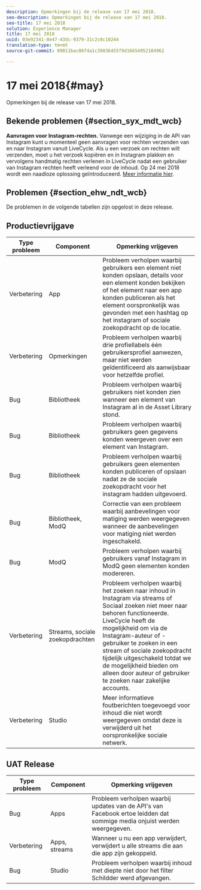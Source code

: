 ```yaml
---
description: Opmerkingen bij de release van 17 mei 2018.
seo-description: Opmerkingen bij de release van 17 mei 2018.
seo-title: 17 mei 2018
solution: Experience Manager
title: 17 mei 2018
uuid: 03e92341-8e47-43dc-9379-31c2c0c10244
translation-type: tm+mt
source-git-commit: 09011bac06f4a1c39836455f9d16654952184962

---
```



# 17 mei 2018{#may}

Opmerkingen bij de release van 17 mei 2018.

## Bekende problemen {#section_syx_mdt_wcb}

**Aanvragen voor Instagram-rechten.** Vanwege een wijziging in de API van Instagram kunt u momenteel geen aanvragen voor rechten verzenden van en naar Instagram vanuit LiveCycle. Als u een verzoek om rechten wilt verzenden, moet u het verzoek kopiëren en in Instagram plakken en vervolgens handmatig rechten verlenen in LiveCycle nadat een gebruiker van Instagram rechten heeft verleend voor de inhoud. Op 24 mei 2018 wordt een naadloze oplossing geïntroduceerd. [Meer informatie hier](/help/using/c-anouncements.md#c_anouncements).

## Problemen {#section_ehw_ndt_wcb}

De problemen in de volgende tabellen zijn opgelost in deze release.

## Productievrijgave

| **Type probleem** | **Component** | **Opmerking vrijgeven** |
|---|---|---|
| Verbetering | App | Probleem verholpen waarbij gebruikers een element niet konden opslaan, details voor een element konden bekijken of het element naar een app konden publiceren als het element oorspronkelijk was gevonden met een hashtag op het instagram of sociale zoekopdracht op de locatie. |
| Verbetering | Opmerkingen | Probleem verholpen waarbij drie profiellabels één gebruikersprofiel aanwezen, maar niet werden geïdentificeerd als aanwijsbaar voor hetzelfde profiel. |
| Bug | Bibliotheek | Probleem verholpen waarbij gebruikers niet konden zien wanneer een element van Instagram al in de Asset Library stond. |
| Bug | Bibliotheek | Probleem verholpen waarbij gebruikers geen gegevens konden weergeven over een element van Instagram. |
| Bug | Bibliotheek | Probleem verholpen waarbij gebruikers geen elementen konden publiceren of opslaan nadat ze de sociale zoekopdracht voor het instagram hadden uitgevoerd. |
| Bug | Bibliotheek, ModQ | Correctie van een probleem waarbij aanbevelingen voor matiging werden weergegeven wanneer de aanbevelingen voor matiging niet werden ingeschakeld. |
| Bug | ModQ | Probleem verholpen waarbij gebruikers vanaf Instagram in ModQ geen elementen konden modereren. |
| Verbetering | Streams, sociale zoekopdrachten | Probleem verholpen waarbij het zoeken naar inhoud in Instagram via streams of Sociaal zoeken niet meer naar behoren functioneerde. LiveCycle heeft de mogelijkheid om via de Instagram-auteur of -gebruiker te zoeken in een stream of sociale zoekopdracht tijdelijk uitgeschakeld totdat we de mogelijkheid bieden om alleen door auteur of gebruiker te zoeken naar zakelijke accounts. |
| Verbetering | Studio | Meer informatieve foutberichten toegevoegd voor inhoud die niet wordt weergegeven omdat deze is verwijderd uit het oorspronkelijke sociale netwerk. |

## UAT Release

| **Type probleem** | **Component** | **Opmerking vrijgeven** |
|---|---|---|
| Bug | Apps | Probleem verholpen waarbij updates van de API&#39;s van Facebook ertoe leidden dat sommige media onjuist werden weergegeven. |
| Verbetering | Apps, streams | Wanneer u nu een app verwijdert, verwijdert u alle streams die aan die app zijn gekoppeld. |
| Bug | Studio | Probleem verholpen waarbij inhoud met diepte niet door het filter Schildder werd afgevangen. |

